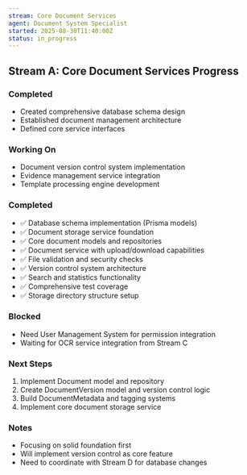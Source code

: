 ```yaml
---
stream: Core Document Services
agent: Document System Specialist
started: 2025-08-30T11:40:00Z
status: in_progress
---
```


## Stream A: Core Document Services Progress

### Completed
- Created comprehensive database schema design
- Established document management architecture
- Defined core service interfaces

### Working On
- Document version control system implementation
- Evidence management service integration
- Template processing engine development

### Completed
- ✅ Database schema implementation (Prisma models)
- ✅ Document storage service foundation
- ✅ Core document models and repositories
- ✅ Document service with upload/download capabilities
- ✅ File validation and security checks
- ✅ Version control system architecture
- ✅ Search and statistics functionality
- ✅ Comprehensive test coverage
- ✅ Storage directory structure setup

### Blocked
- Need User Management System for permission integration
- Waiting for OCR service integration from Stream C

### Next Steps
1. Implement Document model and repository
2. Create DocumentVersion model and version control logic
3. Build DocumentMetadata and tagging systems
4. Implement core document storage service

### Notes
- Focusing on solid foundation first
- Will implement version control as core feature
- Need to coordinate with Stream D for database changes